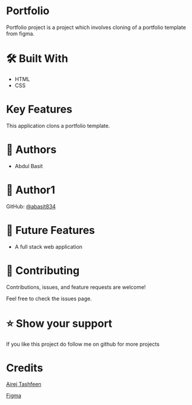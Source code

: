 # Portfolio

Portfolio project is a project which involves cloning of a portfolio template from figma.

# 🛠 Built With

- HTML
- CSS

# Key Features


This application clons a portfolio template. 


# 👥 Authors
- Abdul Basit

# 👤 Author1

GitHub: [@abasit834](https://github.com/abasit834)


# 🔭 Future Features


- A full stack web application


# 🤝 Contributing
Contributions, issues, and feature requests are welcome!

Feel free to check the issues page.


# ⭐️ Show your support


If you like this project do follow me on github for more projects

# Credits

 [Airej Tashfeen](https://github.com/airejtashfeen)
 
 [Figma](https://www.figma.com/file/l7SqJ3ZfkAKih9sFxvWSR4/Microverse-Student-Project-1?node-id=39%3A285&mode=dev)
 